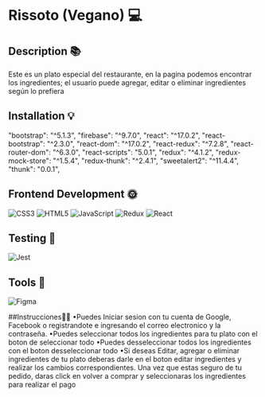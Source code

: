 # Rissoto (Vegano) 💻
## Description 📚
 Este es un plato especial del restaurante, en la pagina podemos encontrar los ingredientes; el usuario puede agregar, editar o eliminar ingredientes según lo prefiera 
## Installation 💡 
 "bootstrap": "^5.1.3",
 "firebase": "^9.7.0",
 "react": "^17.0.2",
 "react-bootstrap": "^2.3.0",
 "react-dom": "^17.0.2",
 "react-redux": "^7.2.8",
 "react-router-dom": "^6.3.0",
 "react-scripts": "5.0.1",
 "redux": "^4.1.2",
 "redux-mock-store": "^1.5.4",
 "redux-thunk": "^2.4.1",
 "sweetalert2": "^11.4.4",
 "thunk": "0.0.1",
 
## Frontend Development 🌞 
 ![CSS3](https://img.shields.io/badge/css3-%231572B6.svg?style=for-the-badge&logo=css3&logoColor=white) ![HTML5](https://img.shields.io/badge/html5-%23E34F26.svg?style=for-the-badge&logo=html5&logoColor=white) ![JavaScript](https://img.shields.io/badge/javascript-%23323330.svg?style=for-the-badge&logo=javascript&logoColor=%23F7DF1E) ![Redux](https://img.shields.io/badge/redux-%23593d88.svg?style=for-the-badge&logo=redux&logoColor=white) ![React](https://img.shields.io/badge/react-%2320232a.svg?style=for-the-badge&logo=react&logoColor=%2361DAFB) 
 
## Testing 💫 
 ![Jest](https://img.shields.io/badge/-jest-%23C21325?style=for-the-badge&logo=jest&logoColor=white) 
## Tools 🎨 
 ![Figma](https://img.shields.io/badge/figma-%23F24E1E.svg?style=for-the-badge&logo=figma&logoColor=white)
 
 ##Instrucciones🥗🥗
•Puedes Iniciar sesion con tu cuenta de Google, Facebook o registrandote e ingresando el correo electronico y la contraseña.
•Puedes seleccionar todos los ingredientes para tu plato con el boton de seleccionar todo
•Puedes desseleccionar todos los ingredientes con el boton desseleccionar todo
•Si deseas Editar, agregar o eliminar ingredientes de tu plato deberas darle en el boton editar ingredientes y realizar los cambios correspondientes. Una vez que estas seguro de tu pedido, daras click en volver a comprar y seleccionaras los ingredientes para realizar el pago
 
